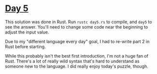 # [Day 5](https://adventofcode.com/2019/day/5)

This solution was done in Rust. Run `rustc day5.rs` to compile, and `day5` to see the answer. You'll need to change some code near the beginning to adjust the input value.

Due to my "different language every day" goal, I had to re-write part 2 in Rust before starting.

While this probably isn't the best first introduction, I'm not a huge fan of Rust. There's a lot of really wild syntax that's hard to understand as someone new to the language. I did really enjoy today's puzzle, though.